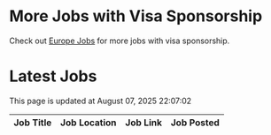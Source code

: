 # More Jobs with Visa Sponsorship

Check out [Europe Jobs](https://github.com/sureshparimi/europejobs#latest-jobs) for more jobs with visa sponsorship.

# Latest Jobs

This page is updated at August 07, 2025 22:07:02

| Job Title | Job Location | Job Link | Job Posted |
| --- | --- | --- | --- |
